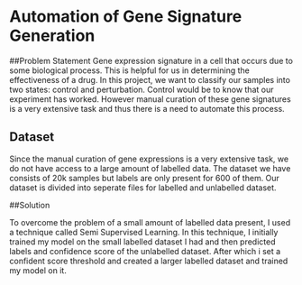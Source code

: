 # Automation of Gene Signature Generation

##Problem Statement
Gene expression signature in a cell that occurs due to some biological process. This is helpful for us in determining the effectiveness of a drug. In this project, we want to classify our samples into two states:  control and perturbation. Control would be to know that our experiment has worked. However manual curation of these gene signatures is a very extensive task and thus there is a need to automate this process.

## Dataset

Since the manual curation of gene expressions is a very extensive task, we do not have access to a large amount of labelled data. The dataset we have consists of 20k samples but labels are only present for 600 of them. Our dataset is divided into seperate files for labelled and unlabelled dataset. 

##Solution

To overcome the problem of a small amount of labelled data present, I used a technique called Semi Supervised Learning. In this technique, I initially trained my model on the small labelled dataset I had and then predicted labels and confidence score of the unlabelled dataset. After which i set a confident score threshold and created a larger labelled dataset and trained my model on it.
